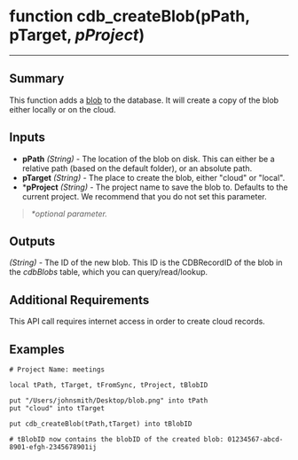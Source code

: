 # function cdb_createBlob(pPath, pTarget, *pProject*)
---
## Summary
This function adds a [blob](https://en.wikipedia.org/wiki/Binary_large_object) to the database. It will create a copy of the blob either locally or on the cloud.

## Inputs
* **pPath** *(String)* - The location of the blob on disk. This can either be a relative path (based on the default folder), or an absolute path.
* **pTarget** *(String)* - The place to create the blob, either "cloud" or "local".
* \***pProject** *(String)* - The project name to save the blob to. Defaults to the current project. We recommend that you do not set this parameter.

> _*optional parameter._

## Outputs
*(String)* - The ID of the new blob. This ID is the CDBRecordID of the blob in the _cdbBlobs_ table, which you can query/read/lookup.

## Additional Requirements
This API call requires internet access in order to create cloud records.

## Examples 
```livecodeserver
# Project Name: meetings

local tPath, tTarget, tFromSync, tProject, tBlobID

put "/Users/johnsmith/Desktop/blob.png" into tPath
put "cloud" into tTarget

put cdb_createBlob(tPath,tTarget) into tBlobID

# tBlobID now contains the blobID of the created blob: 01234567-abcd-8901-efgh-2345678901ij
```